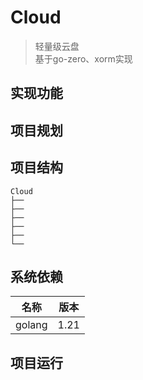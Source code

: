 # Cloud
> 轻量级云盘  
> 基于go-zero、xorm实现

## 实现功能


## 项目规划


## 项目结构
```
Cloud
├──         
├──
├──
├──
├──
└──
```

## 系统依赖
| 名称     | 版本   |
|--------|------|
| golang | 1.21 |

## 项目运行
